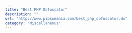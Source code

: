 ```yaml
---
title: "Best PHP Obfuscator"
description: ""
url: "http://www.pipsomania.com/best_php_obfuscator.do"
category: "Miscellaneous"
---
```

